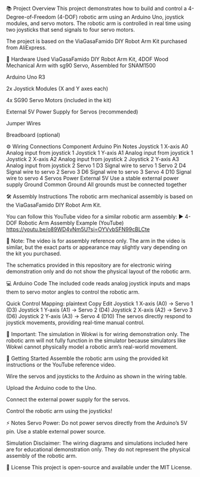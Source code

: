 📚 Project Overview
This project demonstrates how to build and control a 4-Degree-of-Freedom (4-DOF) robotic arm using an Arduino Uno, joystick modules, and servo motors. The robotic arm is controlled in real time using two joysticks that send signals to four servo motors.

The project is based on the ViaGasaFamido DIY Robot Arm Kit purchased from AliExpress.

🔩 Hardware Used
 ViaGasaFamido DIY Robot Arm Kit, 4DOF Wood Mechanical Arm with sg90 Servo, Assembled for SNAM1500 

Arduino Uno R3

2x Joystick Modules (X and Y axes each)

4x SG90 Servo Motors (included in the kit)

External 5V Power Supply for Servos (recommended)

Jumper Wires

Breadboard (optional)

⚙️ Wiring Connections
Component	Arduino Pin	Notes
Joystick 1 X-axis	A0	Analog input from joystick 1
Joystick 1 Y-axis	A1	Analog input from joystick 1
Joystick 2 X-axis	A2	Analog input from joystick 2
Joystick 2 Y-axis	A3	Analog input from joystick 2
Servo 1	D3	Signal wire to servo 1
Servo 2	D4	Signal wire to servo 2
Servo 3	D6	Signal wire to servo 3
Servo 4	D10	Signal wire to servo 4
Servos Power	External 5V	Use a stable external power supply
Ground	Common Ground	All grounds must be connected together

🛠️ Assembly Instructions
The robotic arm mechanical assembly is based on the ViaGasaFamido DIY Robot Arm Kit.

You can follow this YouTube video for a similar robotic arm assembly:
▶️ 4-DOF Robotic Arm Assembly Example (YouTube) https://youtu.be/o89WD4vNm5U?si=OYVvbSFN99cBLCte

📌 Note:
The video is for assembly reference only. The arm in the video is similar, but the exact parts or appearance may slightly vary depending on the kit you purchased.

The schematics provided in this repository are for electronic wiring demonstration only and do not show the physical layout of the robotic arm.

💻 Arduino Code
The included code reads analog joystick inputs and maps them to servo motor angles to control the robotic arm.

Quick Control Mapping:
plaintext
Copy
Edit
Joystick 1 X-axis (A0) → Servo 1 (D3)
Joystick 1 Y-axis (A1) → Servo 2 (D4)
Joystick 2 X-axis (A2) → Servo 3 (D6)
Joystick 2 Y-axis (A3) → Servo 4 (D10)
The servos directly respond to joystick movements, providing real-time manual control.

🛑 Important:
The simulation in Wokwi is for wiring demonstration only.
The robotic arm will not fully function in the simulator because simulators like Wokwi cannot physically model a robotic arm’s real-world movement.

🚀 Getting Started
Assemble the robotic arm using the provided kit instructions or the YouTube reference video.

Wire the servos and joysticks to the Arduino as shown in the wiring table.

Upload the Arduino code to the Uno.

Connect the external power supply for the servos.

Control the robotic arm using the joysticks!

⚡ Notes
Servo Power:
Do not power servos directly from the Arduino’s 5V pin. Use a stable external power source.

Simulation Disclaimer:
The wiring diagrams and simulations included here are for educational demonstration only. They do not represent the physical assembly of the robotic arm.



📄 License
This project is open-source and available under the MIT License.

